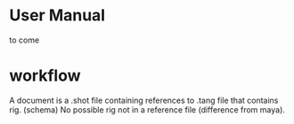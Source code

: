 # User Manual
to come

# workflow
A document is a .shot file containing references to .tang file that contains rig. (schema)
No possible rig not in a reference file (difference from maya).

